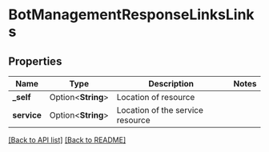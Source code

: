 # BotManagementResponseLinksLinks

## Properties

Name | Type | Description | Notes
------------ | ------------- | ------------- | -------------
**_self** | Option<**String**> | Location of resource | 
**service** | Option<**String**> | Location of the service resource | 

[[Back to API list]](../README.md#documentation-for-api-endpoints) [[Back to README]](../README.md)



